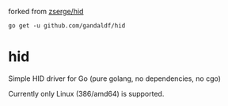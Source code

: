 forked from [zserge/hid](https://github.com/zserge/hid)

`go get -u github.com/gandaldf/hid`

# hid
Simple HID driver for Go (pure golang, no dependencies, no cgo)

Currently only Linux (386/amd64) is supported.
